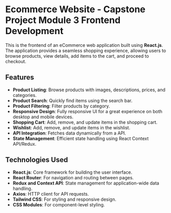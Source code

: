 # Ecommerce Website - Capstone Project Module 3 Frontend Development

This is the frontend of an eCommerce web application built using **React.js**. The application provides a seamless shopping experience, allowing users to browse products, view details, add items to the cart, and proceed to checkout.

## Features

- **Product Listing**: Browse products with images, descriptions, prices, and categories.
- **Product Search**: Quickly find items using the search bar.
- **Product Filtering**: Filter products by category.
- **Responsive Design**: Fully responsive UI for a great experience on both desktop and mobile devices.
- **Shopping Cart**: Add, remove, and update items in the shopping cart.
- **Wishlist**: Add, remove, and update items in the wishlist.
- **API Integration**: Fetches data dynamically from a API.
- **State Management**: Efficient state handling using React Context API/Redux.

## Technologies Used

- **React.js**: Core framework for building the user interface.
- **React Router**: For navigation and routing between pages.
- **Redux and Context API**: State management for application-wide data handling.
- **Axios**: HTTP client for API requests.
- **Tailwind CSS**: For styling and responsive design.
- **CSS Modules**: For component-level styling.
